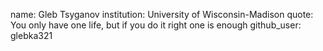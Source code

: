name: Gleb Tsyganov
institution: University of Wisconsin-Madison
quote: You only have one life, but if you do it right one is enough
github_user: glebka321
